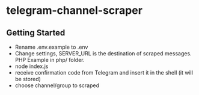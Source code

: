 # telegram-channel-scraper

## Getting Started

* Rename .env.example to .env
* Change settings, SERVER_URL is the destination of scraped messages. PHP Example in php/ folder. 
* node index.js
* receive confirmation code from Telegram and insert it in the shell (it will be stored)
* choose channel/group to scraped
